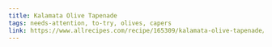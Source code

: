 ```yaml
---
title: Kalamata Olive Tapenade
tags: needs-attention, to-try, olives, capers
link: https://www.allrecipes.com/recipe/165309/kalamata-olive-tapenade/
---
```


